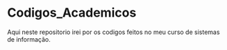 # Codigos_Academicos
 Aqui neste repositorio irei por os codigos feitos no meu curso de sistemas de informação.
